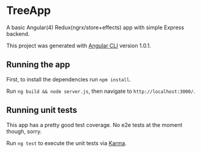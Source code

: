 # TreeApp
A basic Angular(4) Redux(ngrx/store+effects) app with simple Express backend.

This project was generated with [Angular CLI](https://github.com/angular/angular-cli) version 1.0.1.

## Running the app
First, to install the dependencies run `npm install`.

Run `ng build && node server.js`, then navigate to `http://localhost:3000/`.

## Running unit tests
This app has a pretty good test coverage. No e2e tests at the moment though, sorry.

Run `ng test` to execute the unit tests via [Karma](https://karma-runner.github.io).

